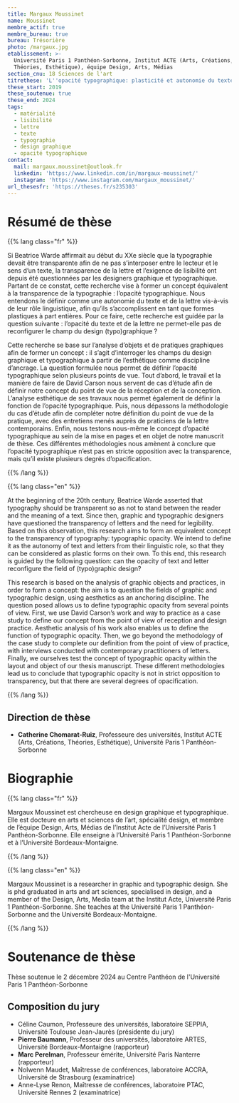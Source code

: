 ```yaml
---
title: Margaux Moussinet
name: Moussinet
membre_actif: true
membre_bureau: true
bureau: Trésorière
photo: /margaux.jpg
etablissement: >-
  Université Paris 1 Panthéon-Sorbonne, Institut ACTE (Arts, Créations,
  Théories, Esthétique), équipe Design, Arts, Médias
section_cnu: 18 Sciences de l'art
titrethese: 'L''opacité typographique: plasticité et autonomie du texte et de la lettre'
these_start: 2019
these_soutenue: true
these_end: 2024
tags:
  - matérialité
  - lisibilité
  - lettre
  - texte
  - typographie
  - design graphique
  - opacité typographique
contact:
  mail: margaux.moussinet@outlook.fr
  linkedin: 'https://www.linkedin.com/in/margaux-moussinet/'
  instagram: 'https://www.instagram.com/margaux_moussinet/'
url_thesesfr: 'https://theses.fr/s235303'
---
```


<!-- Supprimer les parties non remplies (supprimer les blocks de lang s'il n'y a pas deux langues). Tu es libre d'ajouter ce que tu veux à cette partie -->

# Résumé de thèse

{{% lang class="fr" %}}

Si Beatrice Warde affirmait au début du XXe siècle que la typographie devait être transparente afin de ne pas s’interposer entre le lecteur et le sens d’un texte, la transparence de la lettre et l’exigence de lisibilité ont depuis été questionnées par les designers graphique et typographique. Partant de ce constat, cette recherche vise à former un concept équivalent à la transparence de la typographie : l’opacité typographique. Nous entendons le définir comme une autonomie du texte et de la lettre vis-à-vis de leur rôle linguistique, afin qu’ils s’accomplissent en tant que formes plastiques à part entières. Pour ce faire, cette recherche est guidée par la question suivante : l’opacité du texte et de la lettre ne permet-elle pas de reconfigurer le champ du design (typo)graphique ? 

Cette recherche se base sur l’analyse d’objets et de pratiques graphiques afin de former un concept : il s’agit d’interroger les champs du design graphique et typographique à partir de l’esthétique comme discipline d’ancrage. La question formulée nous permet de définir l’opacité typographique selon plusieurs points de vue. Tout d’abord, le travail et la manière de faire de David Carson nous servent de cas d’étude afin de définir notre concept du point de vue de la réception et de la conception. L’analyse esthétique de ses travaux nous permet également de définir la fonction de l’opacité typographique. Puis, nous dépassons la méthodologie du cas d’étude afin de compléter notre définition du point de vue de la pratique, avec des entretiens menés auprès de praticiens de la lettre contemporains. Enfin, nous testons nous-même le concept d’opacité typographique au sein de la mise en pages et en objet de notre manuscrit de thèse. Ces différentes méthodologies nous amènent à conclure que l’opacité typographique n’est pas en stricte opposition avec la transparence, mais qu’il existe plusieurs degrés d’opacification.

{{% /lang %}}

{{% lang class="en" %}}

At the beginning of the 20th century, Beatrice Warde asserted that typography should be transparent so as not to stand between the reader and the meaning of a text. Since then, graphic and typographic designers have questioned the transparency of letters and the need for legibility. Based on this observation, this research aims to form an equivalent concept to the transparency of typography: typographic opacity. We intend to define it as the autonomy of text and letters from their linguistic role, so that they can be considered as plastic forms on their own. To this end, this research is guided by the following question: can the opacity of text and letter reconfigure the field of (typo)graphic design? 

This research is based on the analysis of graphic objects and practices, in order to form a concept: the aim is to question the fields of graphic and typographic design, using aesthetics as an anchoring discipline. The question posed allows us to define typographic opacity from several points of view. First, we use David Carson’s work and way to practice as a case study to define our concept from the point of view of reception and design practice. Aesthetic analysis of his work also enables us to define the function of typographic opacity. Then, we go beyond the methodology of the case study to complete our definition from the point of view of practice, with interviews conducted with contemporary practitioners of letters. Finally, we ourselves test the concept of typographic opacity within the layout and object of our thesis manuscript. These different methodologies lead us to conclude that typographic opacity is not in strict opposition to transparency, but that there are several degrees of opacification.

{{% /lang %}}

## Direction de thèse

* **Catherine Chomarat-Ruiz**, Professeure des universités, Institut ACTE (Arts, Créations, Théories, Esthétique), Université Paris 1 Panthéon-Sorbonne

# Biographie

{{% lang class="fr" %}}

Margaux Moussinet est chercheuse en design graphique et typographique. Elle est docteure en arts et sciences de l’art, spécialité design, et membre de l’équipe Design, Arts, Médias de l’Institut Acte de l’Université Paris 1 Panthéon-Sorbonne.  Elle enseigne à l’Université Paris 1 Panthéon-Sorbonne et à l’Université Bordeaux-Montaigne.

{{% /lang %}}

{{% lang class="en" %}}

Margaux Moussinet is a researcher in graphic and typographic design. She is phd graduated in arts and art sciences, specialised in design, and a member of the Design, Arts, Media team at the Institut Acte, Université Paris 1 Panthéon-Sorbonne.  She teaches at the Université Paris 1 Panthéon-Sorbonne and the Université Bordeaux-Montaigne.

{{% /lang %}}

# Soutenance de thèse

Thèse soutenue le 2 décembre 2024 au Centre Panthéon de l'Université Paris 1 Panthéon-Sorbonne

## Composition du jury

* Céline Caumon, Professeure des universités, laboratoire SEPPIA, Université Toulouse Jean-Jaurès (présidente du jury)
* **Pierre Baumann**, Professeur des universités, laboratoire ARTES, Université Bordeaux-Montaigne (rapporteur)
* **Marc Perelman**, Professeur émérite, Université Paris Nanterre (rapporteur)
* Nolwenn Maudet, Maîtresse de conférences, laboratoire ACCRA, Université de Strasbourg (examinatrice)
* Anne-Lyse Renon, Maîtresse de conférences, laboratoire PTAC, Université Rennes 2 (examinatrice)
